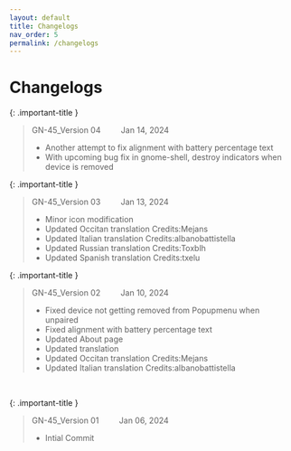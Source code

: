 ```yaml
---
layout: default
title: Changelogs
nav_order: 5
permalink: /changelogs
---
```


# Changelogs

{: .important-title }
> GN-45_Version 04 &emsp;&emsp; Jan 14, 2024 
> * Another attempt to fix alignment with battery percentage text
> * With upcoming bug fix in gnome-shell, destroy indicators when device is removed

{: .important-title }
> GN-45_Version 03 &emsp;&emsp; Jan 13, 2024 
> * Minor icon modification
> * Updated Occitan translation Credits:Mejans
> * Updated Italian translation Credits:albanobattistella
> * Updated Russian translation Credits:Toxblh
> * Updated Spanish translation Credits:txelu


{: .important-title }
> GN-45_Version 02 &emsp;&emsp; Jan 10, 2024 
> * Fixed device not getting removed from Popupmenu when unpaired
> * Fixed alignment with battery percentage text
> * Updated About page
> * Updated translation
> * Updated Occitan translation Credits:Mejans
> * Updated Italian translation Credits:albanobattistella

<br>

{: .important-title }
> GN-45_Version 01 &emsp;&emsp; Jan 06, 2024 
> * Intial Commit



